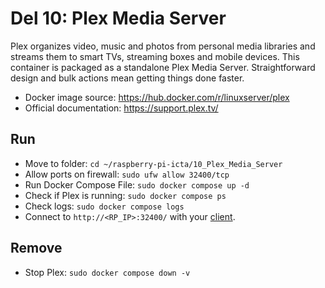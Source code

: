 # Del 10: Plex Media Server

Plex organizes video, music and photos from personal media libraries and streams them to smart TVs, streaming boxes and mobile devices. This container is packaged as a standalone Plex Media Server. Straightforward design and bulk actions mean getting things done faster.

- Docker image source: https://hub.docker.com/r/linuxserver/plex
- Official documentation: https://support.plex.tv/

## Run
- Move to folder: `cd ~/raspberry-pi-icta/10_Plex_Media_Server`
- Allow ports on firewall: `sudo ufw allow 32400/tcp`
- Run Docker Compose File: `sudo docker compose up -d`
- Check if Plex is running: `sudo docker compose ps`
- Check logs: `sudo docker compose logs`
- Connect to `http://<RP_IP>:32400/` with your [client](https://www.plex.tv/apps-devices/#players).

## Remove
- Stop Plex: `sudo docker compose down -v`